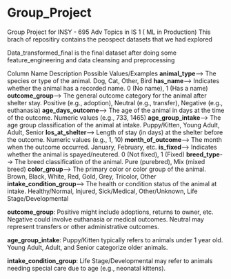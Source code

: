 # Group_Project
Group Project for INSY - 695 Adv Topics in IS 1 ( ML in Production)
This brach of repositiry contains the peospect datasets that we had explored

Data_transformed_final is the final dataset after doing some feature_engineering and data cleansing and preprocessing 


Column Name	Description	Possible Values/Examples
**animal_type**-->	The species or type of the animal.	Dog, Cat, Other, Bird
**has_name**-->	Indicates whether the animal has a recorded name.	0 (No name), 1 (Has a name)
**outcome_group**-->	The general outcome category for the animal after shelter stay.	Positive (e.g., adoption), Neutral (e.g., transfer), Negative (e.g., euthanasia)
**age_days_outcome**-->	The age of the animal in days at the time of the outcome.	Numeric values (e.g., 733, 1465)
**age_group_intake**-->	The age group classification of the animal at intake.	Puppy/Kitten, Young Adult, Adult, Senior
**los_at_shelter**-->	Length of stay (in days) at the shelter before the outcome.	Numeric values (e.g., 1, 10)
**month_of_outcome**-->	The month when the outcome occurred.	January, February, etc.
**is_fixed**-->	Indicates whether the animal is spayed/neutered.	0 (Not fixed), 1 (Fixed)
**breed_type**-->	The breed classification of the animal.	Pure (purebred), Mix (mixed breed)
**color_group**-->	The primary color or color group of the animal.	Brown, Black, White, Red, Gold, Grey, Tricolor, Other
**intake_condition_group**-->	The health or condition status of the animal at intake.	Healthy/Normal, Injured, Sick/Medical, Other/Unknown, Life Stage/Developmental

**outcome_group**:
Positive might include adoptions, returns to owner, etc.
Negative could involve euthanasia or medical outcomes.
Neutral may represent transfers or other administrative outcomes.

**age_group_intake**:
Puppy/Kitten typically refers to animals under 1 year old.
Young Adult, Adult, and Senior categorize older animals.

**intake_condition_group**:
Life Stage/Developmental may refer to animals needing special care due to age (e.g., neonatal kittens).
